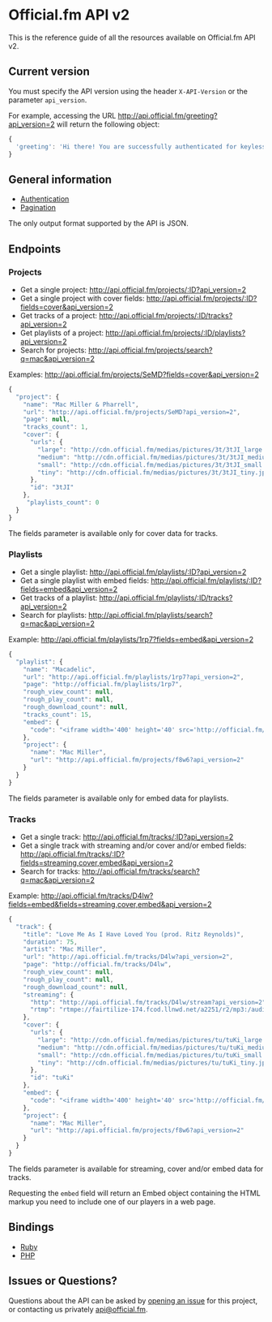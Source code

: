 # Official.fm API v2

This is the reference guide of all the resources available on Official.fm API v2.

## Current version

You must specify the API version using the header `X-API-Version` or the parameter `api_version`.

For example, accessing the URL <http://api.official.fm/greeting?api_version=2> will return the following object:

```javascript
{
  'greeting': 'Hi there! You are successfully authenticated for keyless access.'
}
```

## General information

  * [Authentication](https://github.com/officialfm/api/blob/master/sections/authentication.md)
  * [Pagination](https://github.com/officialfm/api/blob/master/sections/pagination.md)

The only output format supported by the API is JSON.

## Endpoints

### Projects
  * Get a single project: <http://api.official.fm/projects/:ID?api_version=2>
  * Get a single project with cover fields: <http://api.official.fm/projects/:ID?fields=cover&api_version=2>
  * Get tracks of a project: <http://api.official.fm/projects/:ID/tracks?api_version=2>
  * Get playlists of a project: <http://api.official.fm/projects/:ID/playlists?api_version=2>
  * Search for projects: <http://api.official.fm/projects/search?q=mac&api_version=2>

Examples:
<http://api.official.fm/projects/SeMD?fields=cover&api_version=2>

```javascript
{
  "project": {
    "name": "Mac Miller & Pharrell",
    "url": "http://api.official.fm/projects/SeMD?api_version=2",
    "page": null,
    "tracks_count": 1,
    "cover": {
      "urls": {
        "large": "http://cdn.official.fm/medias/pictures/3t/3tJI_large.jpg",
        "medium": "http://cdn.official.fm/medias/pictures/3t/3tJI_medium.jpg",
        "small": "http://cdn.official.fm/medias/pictures/3t/3tJI_small.jpg",
        "tiny": "http://cdn.official.fm/medias/pictures/3t/3tJI_tiny.jpg"
      },
      "id": "3tJI"
    },
     "playlists_count": 0
  }
}
```

The fields parameter is available only for cover data for tracks.

### Playlists
  * Get a single playlist: <http://api.official.fm/playlists/:ID?api_version=2>
  * Get a single playlist with embed fields: <http://api.official.fm/playlists/:ID?fields=embed&api_version=2>
  * Get tracks of a playlist: <http://api.official.fm/playlists/:ID/tracks?api_version=2>
  * Search for playlists: <http://api.official.fm/playlists/search?q=mac&api_version=2>

Example:
<http://api.official.fm/playlists/1rp7?fields=embed&api_version=2>

```javascript
{
  "playlist": {
    "name": "Macadelic",
    "url": "http://api.official.fm/playlists/1rp7?api_version=2",
    "page": "http://official.fm/playlists/1rp7",
    "rough_view_count": null,
    "rough_play_count": null,
    "rough_download_count": null,
    "tracks_count": 15,
    "embed": {
      "code": "<iframe width='400' height='40' src='http://official.fm/player?skin_bg=000000&skin_fg=FFFFFF&width=400&height=40&feed=http%3A%2F%2Fofficial.fm%2F%2Ffeed%2Fplaylists%2F1rp7' frameborder='0'></iframe>"
    },
    "project": {
      "name": "Mac Miller",
      "url": "http://api.official.fm/projects/f8w6?api_version=2"
    }
  }
}
```

The fields parameter is available only for embed data for playlists.

### Tracks
  * Get a single track: <http://api.official.fm/tracks/:ID?api_version=2>
  * Get a single track with streaming and/or cover and/or embed fields: <http://api.official.fm/tracks/:ID?fields=streaming,cover,embed&api_version=2>
  * Search for tracks: <http://api.official.fm/tracks/search?q=mac&api_version=2>

Example:
<http://api.official.fm/tracks/D4lw?fields=embed&fields=streaming,cover,embed&api_version=2>

```javascript
{
  "track": {
    "title": "Love Me As I Have Loved You (prod. Ritz Reynolds)",
    "duration": 75,
    "artist": "Mac Miller",
    "url": "http://api.official.fm/tracks/D4lw?api_version=2",
    "page": "http://official.fm/tracks/D4lw",
    "rough_view_count": null,
    "rough_play_count": null,
    "rough_download_count": null,
    "streaming": {
      "http": "http://api.official.fm/tracks/D4lw/stream?api_version=2",
      "rtmp": "rtmpe://fairtilize-174.fcod.llnwd.net/a2251/r2/mp3:/audio2/s/D4/D4lw_3594640?h=949ae69d743987d2cf46801c8ef9485a"
    },
    "cover": {
      "urls": {
        "large": "http://cdn.official.fm/medias/pictures/tu/tuKi_large.jpg",
        "medium": "http://cdn.official.fm/medias/pictures/tu/tuKi_medium.jpg",
        "small": "http://cdn.official.fm/medias/pictures/tu/tuKi_small.jpg",
        "tiny": "http://cdn.official.fm/medias/pictures/tu/tuKi_tiny.jpg"
      },
      "id": "tuKi"
    },
    "embed": {
      "code": "<iframe width='400' height='40' src='http://official.fm/player?skin_bg=000000&skin_fg=FFFFFF&width=400&height=40&feed=http%3A%2F%2Fofficial.fm%2F%2Ffeed%2Ftracks%2FD4lw' frameborder='0'></iframe>"
    },
    "project": {
      "name": "Mac Miller",
      "url": "http://api.official.fm/projects/f8w6?api_version=2"
    }
  }
}
```

The fields parameter is available for streaming, cover and/or embed data for tracks.

Requesting the `embed` field will return an Embed object containing the HTML markup you need to include one of our players in a web page.

## Bindings

  * [Ruby](https://github.com/officialfm/officialfm-v2-ruby)
  * [PHP](https://github.com/officialfm/officialfm-v2-php)

## Issues or Questions?

Questions about the API can be asked by [opening an issue](https://github.com/officialfm/api/issues/new) for this project, or contacting us privately [api@official.fm](mailto:api@official.fm).
